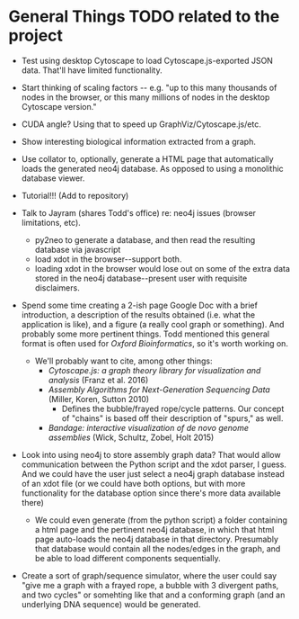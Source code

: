 # General Things TODO related to the project

* Test using desktop Cytoscape to load Cytoscape.js-exported JSON data.
  That'll have limited functionality.

* Start thinking of scaling factors -- e.g. "up to this many thousands of
  nodes in the browser, or this many millions of nodes in the desktop
  Cytoscape version."

* CUDA angle? Using that to speed up GraphViz/Cytoscape.js/etc.

* Show interesting biological information extracted from a graph.

* Use collator to, optionally, generate a HTML page that automatically loads
  the generated neo4j database. As opposed to using a monolithic database
  viewer.

* Tutorial!!! (Add to repository)

* Talk to Jayram (shares Todd's office) re: neo4j issues (browser
  limitations, etc).
    * py2neo to generate a database, and then read the resulting database
      via javascript
    * load xdot in the browser--support both.
    * loading xdot in the browser would lose out on some of the extra data
      stored in the neo4j database--present user with requisite disclaimers.

* Spend some time creating a 2-ish page Google Doc with a brief
  introduction, a description of the results obtained (i.e. what the
  application is like), and a figure (a really cool graph or something).
  And probably some more pertinent things. Todd mentioned this general
  format is often used for *Oxford Bioinformatics*, so it's worth working on.
    * We'll probably want to cite, among other things:
        * *Cytoscape.js: a graph theory library for visualization and
          analysis* (Franz et al. 2016)
        * *Assembly Algorithms for Next-Generation Sequencing Data* (Miller,
          Koren, Sutton 2010)
            * Defines the bubble/frayed rope/cycle patterns. Our concept of
            "chains" is based off their description of "spurs," as well.
        * *Bandage: interactive visualization of de novo genome assemblies*
          (Wick, Schultz, Zobel, Holt 2015)

* Look into using neo4j to store assembly graph data? That would allow
  communication between the Python script and the xdot parser, I guess.
  And we could have the user just select a neo4j graph database instead of
  an xdot file (or we could have both options, but with more functionality
  for the database option since there's more data available there)
    * We could even generate (from the python script) a folder containing
    a html page and the pertinent neo4j database, in which that html page
    auto-loads the neo4j database in that directory. Presumably that
    database would contain all the nodes/edges in the graph, and be able
    to load different components sequentially.

* Create a sort of graph/sequence simulator, where the user could say "give
  me a graph with a frayed rope, a bubble with 3 divergent paths, and two
  cycles" or somehting like that and a conforming graph (and an underlying
  DNA sequence) would be generated.
